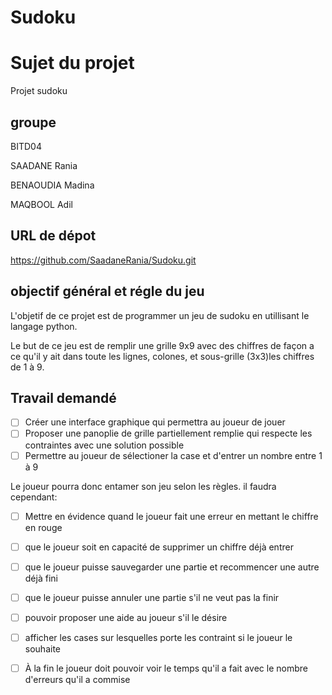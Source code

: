 # Sudoku

# Sujet du projet
Projet sudoku

## groupe
BITD04

SAADANE Rania

BENAOUDIA Madina

MAQBOOL Adil

## URL de dépot
https://github.com/SaadaneRania/Sudoku.git

## objectif général et régle du jeu
L'objetif de ce projet est de programmer un jeu de sudoku en utillisant le langage python.

Le but de ce jeu est de remplir une grille 9x9 avec des chiffres de façon a ce qu'il y ait dans toute les lignes, colones, et sous-grille (3x3)les chiffres de 1 à 9.

## Travail demandé
- [ ] Créer une interface graphique qui permettra au joueur de jouer
- [ ] Proposer une panoplie de grille partiellement remplie qui respecte les contraintes avec une solution possible
- [ ] Permettre au joueur de sélectioner la case et d'entrer un nombre entre 1 à 9

Le joueur pourra donc entamer son jeu selon les règles. il faudra cependant:

- [ ] Mettre en évidence quand le joueur fait une erreur en mettant le chiffre en rouge
- [ ] que le joueur soit en capacité de supprimer un chiffre déjà entrer 
- [ ] que le joueur puisse sauvegarder une partie et recommencer une autre déjà fini
- [ ] que le joueur puisse annuler une partie s'il ne veut pas la finir
- [ ] pouvoir proposer une aide au joueur s'il le désire
- [ ] afficher les cases sur lesquelles porte les contraint si le joueur le souhaite
- [ ] À la fin le joueur doit pouvoir voir le temps qu'il a fait avec le nombre d'erreurs qu'il a commise

